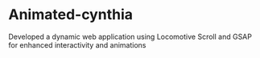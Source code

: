 # Animated-cynthia
Developed a dynamic web application using Locomotive Scroll and GSAP for enhanced interactivity and animations
